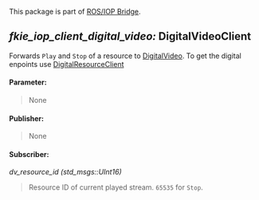 This package is part of [ROS/IOP Bridge](https://github.com/fkie/iop_core/blob/master/README.md).


## _fkie_iop_client_digital_video:_ DigitalVideoClient

Forwards ```Play``` and ```Stop``` of a resource to [DigitalVideo](https://github.com/fkie/iop_jaus_sensing/blob/master/fkie_iop_digital_video/README.md). To get the digital enpoints use [DigitalResourceClient](https://github.com/fkie/iop_platform/blob/master/fkie_iop_client_digital_resource/README.md)

#### Parameter:

> None

#### Publisher:

> None

#### Subscriber:

_dv_resource_id (std_msgs::UInt16)_

> Resource ID of current played stream. ```65535``` for ```Stop```.
